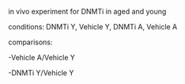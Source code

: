 in vivo experiment for DNMTi in aged and young 

conditions: DNMTi Y, Vehicle Y, DNMTi A, Vehicle A

comparisons:

-Vehicle A/Vehicle Y

-DNMTi Y/Vehicle Y

